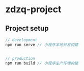 # zdzq-project

## Project setup

```javascript
// development
npm run serve // 小程序本地开发构建


// production
npm run build // 小程序生产环境构建

```
